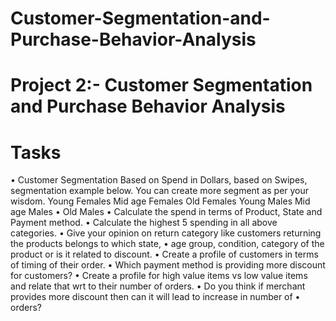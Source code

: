 # Customer-Segmentation-and-Purchase-Behavior-Analysis
# Project 2:- Customer Segmentation and Purchase Behavior Analysis
# Tasks
•	Customer Segmentation Based on Spend in Dollars, based on Swipes, segmentation example below.
You can create more segment as per your wisdom.
Young Females
Mid age Females
Old Females
Young Males
Mid age Males
•	Old Males
•	Calculate the spend in terms of Product, State and Payment method.
•	Calculate the highest 5 spending in all above categories.
•	Give your opinion on return category like customers returning the products belongs to which state,
•	age group, condition, category of the product or is it related to discount.
•	Create a profile of customers in terms of timing of their order.
•	Which payment method is providing more discount for customers?
•	Create a profile for high value items vs low value items and relate that wrt to their number of orders.
•	Do you think if merchant provides more discount then can it will lead to increase in number of
•	orders?
